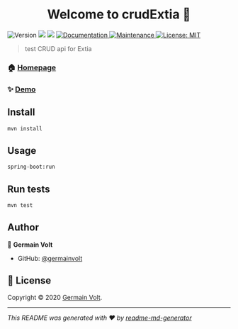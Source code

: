 <h1 align="center">Welcome to crudExtia 👋</h1>
<p>
  <img alt="Version" src="https://img.shields.io/badge/version-1.0.0-blue.svg?cacheSeconds=2592000" />
  <img src="https://img.shields.io/badge/npm-%3E%3D5.5.0-blue.svg" />
  <img src="https://img.shields.io/badge/node-%3E%3D9.3.0-blue.svg" />
  <a href="http://localhost:8080/swagger-ui.html#/" target="_blank">
    <img alt="Documentation" src="https://img.shields.io/badge/documentation-yes-brightgreen.svg" />
  </a>
  <a href="https://github.com/kefranabg/readme-md-generator/graphs/commit-activity" target="_blank">
    <img alt="Maintenance" src="https://img.shields.io/badge/Maintained%3F-yes-green.svg" />
  </a>
  <a href="https://github.com/kefranabg/readme-md-generator/blob/master/LICENSE" target="_blank">
    <img alt="License: MIT" src="https://img.shields.io/github/license/germainvolt/crudExtia" />
  </a>
</p>

> test CRUD api for Extia

### 🏠 [Homepage](https://github.com/germainvolt/crudExtia#readme)

### ✨ [Demo](http://127.0.0.1:8080/)

## Install

```sh
mvn install
```

## Usage

```sh
spring-boot:run
```

## Run tests

```sh
mvn test
```

## Author

👤 **Germain Volt**

* GitHub: [@germainvolt](https://github.com/germainvolt)


## 📝 License

Copyright © 2020 [Germain Volt](https://github.com/germainvolt).<br />

***
_This README was generated with ❤️ by [readme-md-generator](https://github.com/kefranabg/readme-md-generator)_
